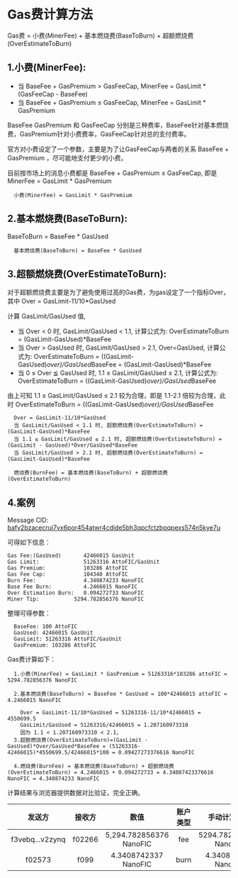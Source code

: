 # Gas费计算方法

  Gas费 = 小费(MinerFee) + 基本燃烧费(BaseToBurn) + 超额燃烧费(OverEstimateToBurn) 

## 1.小费(MinerFee):

- 当 BaseFee + GasPremium > GasFeeCap, MinerFee = GasLimit * (GasFeeCap - BaseFee) 
- 当 BaseFee + GasPremium ≤ GasFeeCap, MinerFee = GasLimit * GasPremium 

BaseFee GasPremium 和 GasFeeCap 分别是三种费率，BaseFee针对基本燃烧费，GasPremium针对小费费率，GasFeeCap针对总的支付费率。

官方对小费设定了一个参数，主要是为了让GasFeeCap与两者的关系 BaseFee + GasPremium ，尽可能地支付更少的小费。

目前按市场上的消息小费都是 BaseFee + GasPremium ≤ GasFeeCap, 即是 MinerFee = GasLimit * GasPremium 
```
  小费(MinerFee) = GasLimit * GasPremium 
```

## 2.基本燃烧费(BaseToBurn):

  BaseToBurn = BaseFee * GasUsed
```
  基本燃烧费(BaseToBurn) = BaseFee * GasUsed 
```

## 3.超额燃烧费(OverEstimateToBurn):

对于超额燃烧费主要是为了避免使用过高的Gas费，为gas设定了一个指标Over，其中 Over = GasLimit-11/10*GasUsed

计算 GasLimit/GasUsed 值, 
- 当 Over < 0 时, GasLimit/GasUsed < 1.1, 计算公式为: OverEstimateToBurn = (GasLimit-GasUsed)*BaseFee
- 当 Over > GasUsed 时, GasLimit/GasUsed > 2.1, Over=GasUsed, 计算公式为: OverEstimateToBurn = ((GasLimit-GasUsed)*over)/GasUsed*BaseFee = (GasLimit-GasUsed)*BaseFee
- 当 0 ≤ Over ≦ GasUsed 时, 1.1 ≤ GasLimit/GasUsed ≤ 2.1, 计算公式为: OverEstimateToBurn = ((GasLimit-GasUsed)*over)/GasUsed*BaseFee

由上可知 1.1 ≤ GasLimit/GasUsed ≤ 2.1 较为合理，即是 1.1-2.1 倍较为合理，此时 OverEstimateToBurn = ((GasLimit-GasUsed)*over)/GasUsed*BaseFee 

```
  Over = GasLimit-11/10*GasUsed 
  当 GasLimit/GasUsed < 1.1 时, 超额燃烧费(OverEstimateToBurn) = (GasLimit-GasUsed)*BaseFee
  当 1.1 ≤ GasLimit/GasUsed ≤ 2.1 时, 超额燃烧费(OverEstimateToBurn) = (GasLimit - GasUsed)*Over/GasUsed*BaseFee
  当 GasLimit/GasUsed > 2.1 时, 超额燃烧费(OverEstimateToBurn) = (GasLimit-GasUsed)*BaseFee

  燃烧费(BurnFee) = 基本燃烧费(BaseToBurn) + 超额燃烧费(OverEstimateToBurn)
```


## 4.案例

Message CID: [bafy2bzacecrui7vx6por454atwr4cdide5bh3qpcfctzbpqpexs574n5kye7u](https://fic.filscout.io/zh/pc/message/bafy2bzacecrui7vx6por454atwr4cdide5bh3qpcfctzbpqpexs574n5kye7u)

可得如下信息：
```
Gas Fee:(GasUsed)       42466015 GasUnit
Gas Limit:              51263316 AttoFIC/GasUnit
Gas Premium:            103286 AttoFIC
Gas Fee Cap:            104340 AttoFIC
Burn Fee:               4.340874233 NanoFIC
Base Fee Burn:          4.2466015 NanoFIC
Over Estimation Burn:   0.094272733 NanoFIC
Miner Tip:           5294.782856376 NanoFIC
```
整理可得参数：
```
  BaseFee: 100 AttoFIC
  GasUsed: 42466015 GasUnit
  GasLimit: 51263316 AttoFIC/GasUnit
  GasPremium: 103286 AttoFIC
```
Gas费计算如下：
```
  1.小费(MinerFee) = GasLimit * GasPremium = 51263316*103286 attoFIC = 5294.782856376 NanoFIC
  
  2.基本燃烧费(BaseToBurn) = BaseFee * GasUsed = 100*42466015 attoFIC = 4.2466015 NanoFIC
  
    Over = GasLimit-11/10*GasUsed = 51263316-11/10*42466015 = 4550699.5
    GasLimit/GasUsed = 51263316/42466015 = 1.207160973310
    因为 1.1 < 1.207160973310 < 2.1, 
  3.超额燃烧费(OverEstimateToBurn)=(GasLimit - GasUsed)*Over/GasUsed*BaseFee = (51263316-42466015)*4550699.5/42466015*100 = 0.09427273376616 NanoFIC

  4.燃烧费(BurnFee) = 基本燃烧费(BaseToBurn) + 超额燃烧费(OverEstimateToBurn) = 4.2466015 + 0.094272733 = 4.34087423376616 NanoFIC = 4.340874233 NanoFIC
```
计算结果与浏览器提供数据对比验证，完全正确。

| 发送方 | 接收方| 数值 | 账户类型 | 手动计算结果 |
| :----: | :----: | :----: | :----: | :----: |
| f3vebq...v2zynq | f02266 | 5,294.782856376 NanoFIC | fee | 5294.782856376 NanoFIC |
| f02573 | f099 | 4.3408742337 NanoFIC | burn | 4.340874233 NanoFIC |


